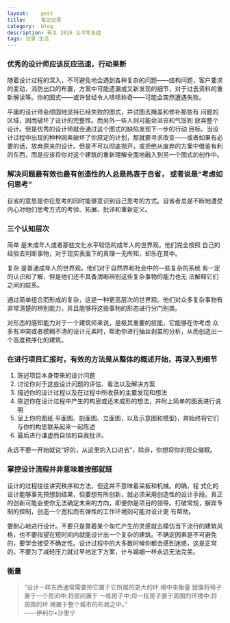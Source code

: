 ```yaml
---
layout:    post
title:     笔记记录
category:  blog
description: 有关 2016 上半年总结
tags: 记录 生活
---
```

### 优秀的设计师应该反应迅速，行动果断

随着设计过程的深入，不可避免地会遇到各种复杂的问题——结构问题，客户要求的变动，消防出口的布置，方案中可能遗漏或又新发现的细节，对于过去资料的重新解读等。你的图式——或许曾经令人啧啧称奇——可能会突然遭遇失败。

平庸的设计师会顽固地坚持已经失败的图式，并试图去掩盖和修补那些有 问题的区域，因而破坏了设计的完整性。而另外一些人则可能会沮丧和气馁到 放弃整个设计。但是优秀的设计师就会通过这个图式的缺陷发现下一步的行动 目标。当设计过程中出现的种种因素破坏了你原定的计划，那就要寻求改变——或者如果有必要的话，放弃原来的设计。但是不可以彻底抛开，或拒绝从废弃的方案中借鉴有利的东西，而是应该将你对这个建筑的重新理解全面地融入到另一个图式的创作中。

### 解决问题最有效也最有创造性的人总是热衷于自省， 或者说是“考虑如何思考”

自省的意思是你在思考的同时能够意识到自己思考的方式。自省者总是不断地遭受内心对他们思考方式的考验、拓展、批评和重新定义。

### 三个认知层次

简单 是未成年人或者那些文化水平较低的成年人的世界观，他们完全按照 自己的经验去判断事物，对于现实表面下的真理一无所知，却乐在其中。

复杂 是普通成年人的世界观。他们对于自然界和社会中的—些复杂的系统 有一定的认识和了解，但是他们还不具备清晰辨别这些复杂事物的能力也无 法解释它们之间的联系。

通过简单组合而形成的复杂，这是一种更高层次的世界观。他们对众多复杂事物有非常清楚的辨别能力，并且能够将这些事物的形态进行分门别类。

对形态的感知能力对于一个建筑师来说，是极其重要的技能，它能够在你考虑 众多有冲突或者模糊不清的设计元素时，帮助你进行抽丝剥茧的分析，从而创造出一个高度秩序化的建筑。


### 在进行项目汇报时，有效的方法是从整体的概述开始，再深入到细节

1. 陈述项目本身带来的设计问题
2. 讨论你对于这些设计问题的评估、看法以及解决方案
3. 描述你的设计过程以及在过程中所收获的主要发现和想法
4. 陈述你在设计过程中产生的构思或还未成形的想法，并附上简单的图表进行说明
5. 呈上你的图纸 平面图、剖面图、立面图，以及示意图和模型)，并始终将它们与你的构思联系起来一起陈述
6. 最后进行谦虚而自信的自我批评。

永远不要一开始就说“好的，从这里的入口进去”，除非，你想将你的观众催眠。

### 掌控设计流程并非意味着按部就班

设计的过程往往讲究秩序和方法，但这并不意味着呆板和机械。的确，程 式化的设计能够事先预想到结果，但要想有所创新，就必须采用创造性的设计手段。真正的创新可能会使你无法确定未来的方向，即便你是项目的领导。打破常规，摒弃专制的控制，创造一个宽松而有弹性的工作环境则可能对设计更 有帮助。

要耐心地进行设计。不要只是靠着某个匆忙产生的灵感就去模仿当下流行的建筑风格，也不要指望在短时间内就能设计出一个复杂的建筑。不确定因素是不可避免的，要学会接受不确定性。设计过程中的大多数时候你都会感到迷惑，这是正常的。不要为了减轻压力就过早地定下方案，计与婚姻一样永远无法完美。

### 衡量

> “设计一样东西通常需要把它置于它所属的更大的环 境中来衡量 就像将椅子置于一个房间中;将房间置于 一栋房子中;将一栋房子置于周围的环境中;将周围的环 境置于整个城市的布局之中。” <br/> ——伊利尔•沙里宁

